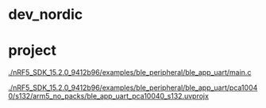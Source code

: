 # dev_nordic

# project
  [./nRF5_SDK_15.2.0_9412b96/examples/ble_peripheral/ble_app_uart/main.c](./nRF5_SDK_15.2.0_9412b96/examples/ble_peripheral/ble_app_uart/main.c)
  
  [./nRF5_SDK_15.2.0_9412b96/examples/ble_peripheral/ble_app_uart/pca10040/s132/arm5_no_packs/ble_app_uart_pca10040_s132.uvprojx](./nRF5_SDK_15.2.0_9412b96/examples/ble_peripheral/ble_app_uart/pca10040/s132/arm5_no_packs/ble_app_uart_pca10040_s132.uvprojx)
